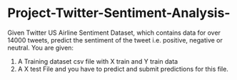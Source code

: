 # Project-Twitter-Sentiment-Analysis-
Given Twitter US Airline Sentiment Dataset, which contains data for over 14000 tweets, predict the sentiment of the tweet i.e. positive, negative or neutral.
You are given:
1. A Training dataset csv file with X train and Y train data
2. A X test File and you have to predict and submit predictions for this file.
